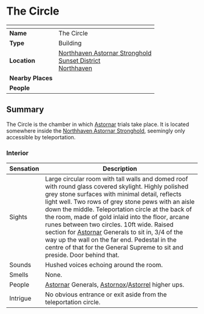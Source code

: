 # The Circle

| []() | |
| --- | --- |
| **Name** | The Circle |
| **Type** | Building |
| **Location** | [Northhaven Astornar Stronghold](../strongholds/northhaven-astornar-stronghold.md)<br>[Sunset District](../districts/sunset-district.md)<br>[Northhaven](../cities/northhaven.md) |
| **Nearby Places** | |
| **People** | |

## Summary

The Circle is the chamber in which [Astornar](../../organisations/government/astornar.md) trials take place. It is located somewhere inside the [Northhaven Astornar Stronghold](../strongholds/northhaven-astornar-stronghold.md), seemingly only accessible by teleportation.

### Interior

| Sensation | Description |
| ---- | --- |
| Sights | Large circular room with tall walls and domed roof with round glass covered skylight. Highly polished grey stone surfaces with minimal detail, reflects light well. Two rows of grey stone pews with an aisle down the middle. Teleportation circle at the back of the room, made of gold inlaid into the floor, arcane runes between two circles. 10ft wide. Raised section for [Astornar](../../organisations/government/astornar.md) Generals to sit in, 3/4 of the way up the wall on the far end. Pedestal in the centre of that for the General Supreme to sit and preside. Door behind that. |
| Sounds | Hushed voices echoing around the room. |
| Smells | None. |
| People | [Astornar](../../organisations/government/astornar.md) Generals, [Astornox](../../organisations/government/astornox/astornox.md)/[Astorrel](../../organisations/government/astorrel/astorrel.md) higher ups. |
| Intrigue | No obvious entrance or exit aside from the teleportation circle. |
